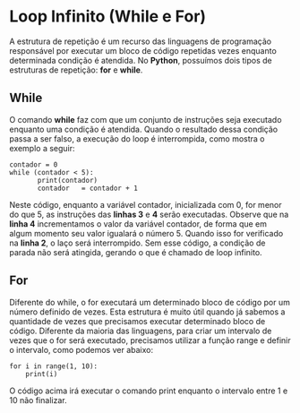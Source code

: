 # Loop Infinito (While e For)

<span dir="">A estrutura de repetição é um recurso das linguagens de programação responsável por executar um bloco de código repetidas vezes enquanto determinada condição é atendida. No </span>**Python**<span dir="">, possuímos dois tipos de estruturas de repetição: **for** e **while**.</span>

## While

<span dir="">O comando **while** faz com que um conjunto de instruções seja executado enquanto uma condição é atendida. Quando o resultado dessa condição passa a ser falso, a execução do loop é interrompida, como mostra o exemplo a seguir:</span>

```
contador = 0
while (contador < 5):
       print(contador)
       contador   = contador + 1
```

Neste código, enquanto a variável <span dir="">contador</span>, inicializada com 0, for menor do que 5, as instruções das **linhas 3** e **4** serão executadas. Observe que na **linha 4** incrementamos o valor da variável <span dir="">contador</span>, de forma que em algum momento seu valor igualará o número 5. Quando isso for verificado na **linha 2**, o laço será interrompido. Sem esse código, a condição de parada não será atingida, gerando o que é chamado de loop infinito.

## For

<span dir="">Diferente do while, o </span>for<span dir=""> executará um determinado bloco de código por um número definido de vezes. Esta estrutura é muito útil quando já sabemos a quantidade de vezes que precisamos executar determinado bloco de código. Diferente da maioria das linguagens, para criar um intervalo de vezes que o </span>for<span dir=""> será executado, precisamos utilizar a função </span>range<span dir=""> e definir o intervalo, como podemos ver abaixo:</span>

```
for i in range(1, 10):
    print(i)
```

<span dir="">O código acima irá executar o comando </span>print<span dir=""> enquanto o intervalo entre 1 e 10 não finalizar</span>.